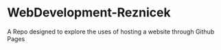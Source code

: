 # WebDevelopment-Reznicek
A Repo designed to explore the uses of hosting a website through Github Pages
